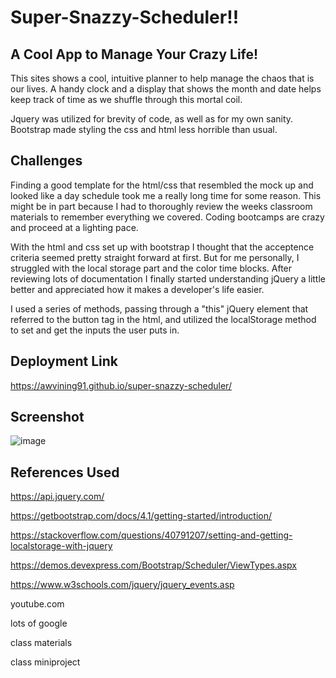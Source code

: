 # Super-Snazzy-Scheduler!!

## A Cool App to Manage Your Crazy Life!

This sites shows a cool, intuitive planner to help manage the chaos that is our lives. A handy clock and a display that shows the month and date helps keep track of time as we shuffle through this mortal coil.

Jquery was utilized for brevity of code, as well as for my own sanity. Bootstrap made styling the css and html less horrible than usual.

## Challenges

Finding a good template for the html/css that resembled the mock up and looked like a day schedule took me a really long time for some reason. This might be in part because I had to thoroughly review the weeks classroom materials to remember everything we covered. Coding bootcamps are crazy and proceed at a lighting pace.

With the html and css set up with bootstrap I thought that the acceptence criteria seemed pretty straight forward at first. But for me personally, I struggled with the local storage part and the color time blocks. After reviewing lots of documentation I finally started understanding jQuery a little better and appreciated how it makes a developer's life easier.

I used a series of methods, passing through a "this" jQuery element that referred to the button tag in the html, and utilized the localStorage method to set and get the inputs the user puts in.


## Deployment Link
https://awvining91.github.io/super-snazzy-scheduler/

## Screenshot

![image](https://user-images.githubusercontent.com/51838530/187803939-834a089d-f6ed-4af8-9aaf-1f665143e0af.png)

## References Used

https://api.jquery.com/

https://getbootstrap.com/docs/4.1/getting-started/introduction/

https://stackoverflow.com/questions/40791207/setting-and-getting-localstorage-with-jquery

https://demos.devexpress.com/Bootstrap/Scheduler/ViewTypes.aspx

https://www.w3schools.com/jquery/jquery_events.asp

youtube.com

lots of google

class materials
 
class miniproject


